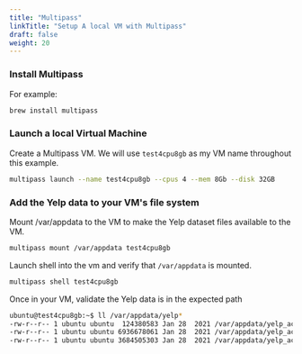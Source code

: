 ```yaml
---
title: "Multipass"
linkTitle: "Setup A local VM with Multipass"
draft: false
weight: 20
---
```

### Install Multipass

For example:
```bash
brew install multipass
```

### Launch a local Virtual Machine
Create a Multipass VM. We will use `test4cpu8gb` as my VM name throughout this example.
```bash
multipass launch --name test4cpu8gb --cpus 4 --mem 8Gb --disk 32GB
```

### Add the Yelp data to your VM's file system

Mount /var/appdata to the VM to make the Yelp dataset files available to the VM.
```bash
multipass mount /var/appdata test4cpu8gb
```
Launch shell into the vm and verify that `/var/appdata` is mounted.
```bash
multipass shell test4cpu8gb
```

Once in your VM, validate the Yelp data is in the expected path
```bash
ubuntu@test4cpu8gb:~$ ll /var/appdata/yelp*
-rw-r--r-- 1 ubuntu ubuntu  124380583 Jan 28  2021 /var/appdata/yelp_academic_dataset_business.json
-rw-r--r-- 1 ubuntu ubuntu 6936678061 Jan 28  2021 /var/appdata/yelp_academic_dataset_review.json
-rw-r--r-- 1 ubuntu ubuntu 3684505303 Jan 28  2021 /var/appdata/yelp_academic_dataset_user.json
```
